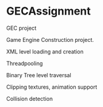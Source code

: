 # GECAssignment
GEC project

Game Engine Construction project.

XML level loading and creation

Threadpooling

Binary Tree level traversal

Clipping textures, animation support

Collision detection
